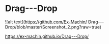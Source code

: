 # Drag---Drop

![alt text](https://github.com/Ex-Machin/ Drag---Drop/blob/master/Screenshot_2.png?raw=true)

https://ex-machin.github.io/Drag---Drop/
